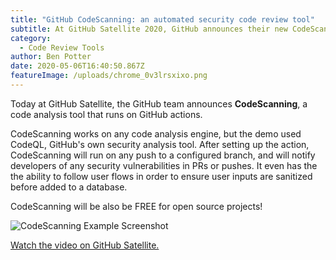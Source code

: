 ```yaml
---
title: "GitHub CodeScanning: an automated security code review tool"
subtitle: At GitHub Satellite 2020, GitHub announces their new CodeScanning tool
category:
  - Code Review Tools
author: Ben Potter
date: 2020-05-06T16:40:50.867Z
featureImage: /uploads/chrome_0v3lrsxixo.png
---
```

Today at GitHub Satellite, the GitHub team announces **CodeScanning**, a code analysis tool that runs on GitHub actions.

CodeScanning works on any code analysis engine, but the demo used CodeQL, GitHub's own security analysis tool. After setting up the action, CodeScanning will run on any push to a configured branch, and will notify developers of any security vulnerabilities in PRs or pushes. It even has the the ability to follow user flows in order to ensure user inputs are sanitized before added to a database.

CodeScanning will be also be FREE for open source projects!

![CodeScanning Example Screenshot](/uploads/chrome_p6e2Ntcp6d.png)

[Watch the video on GitHub Satellite.](https://githubsatellite.com/)